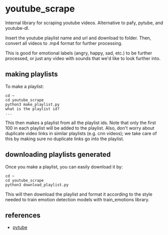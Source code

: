 # youtube_scrape
Internal library for scraping youtube videos. Alternative to pafy, pytube, and youtube-dl. 

Insert the youtube playlist name and url and download to folder. Then, convert all videos to .mp4 format for further processing.

This is good for emotional labels (angry, happy, sad, etc.) to be further processed, or just any video with sounds that we'd like to look further into. 

## making playlists

To make a playlist:
    
    cd ~
    cd youtube_scrape 
    python3 make_playlist.py
    what is the playlist id?
    ...

This then makes a playlist from all the playlist ids. Note that only the first 100 in each playlist will be added to the playlist. Also, don't worry about duplicate video links in similar playlists (e.g. cnn videos); we take care of this by making sure no duplicate links go into the playlist. 

## downloading playlists generated 

Once you make a playlist, you can easily download it by:

    cd ~ 
    cd youtube_scrape
    python3 download_playlist.py 
    
This will then download the playlist and format it according to the style needed to train emotion detection models with train_emotions library.
 
 ## references
 * [pytube](https://github.com/nficano/pytube)
